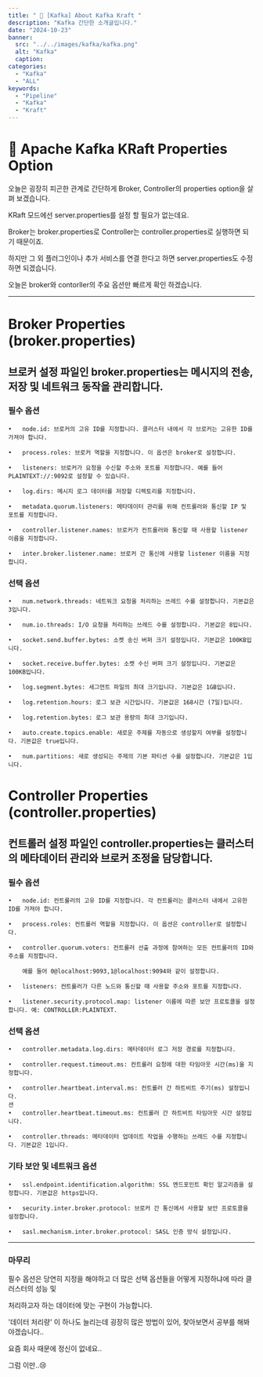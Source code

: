 ```yaml
---
title: " 🚀 [Kafka] About Kafka Kraft "
description: "Kafka 간단한 소개글입니다."
date: "2024-10-23"
banner:
  src: "../../images/kafka/kafka.png"
  alt: "Kafka"
  caption:
categories:
  - "Kafka"
  - "ALL"
keywords:
  - "Pipeline"
  - "Kafka"
  - "Kraft"
---
```

# 🚀 Apache Kafka KRaft Properties Option

오늘은 굉장히 피곤한 관계로 간단하게 Broker, Controller의 properties option을 살펴 보겠습니다.

KRaft 모드에선 server.properties를 설정 할 필요가 없는데요.

Broker는 broker.properties로 Controller는 controller.properties로 실행하면 되기 때문이죠.

하지만 그 외 플러그인이나 추가 서비스를 연결 한다고 하면 server.properties도 수정하면 되겠습니다.

오늘은 broker와 contorller의 주요 옵션만 빠르게 확인 하겠습니다.

---

# Broker Properties (broker.properties)

## 브로커 설정 파일인 broker.properties는 메시지의 전송, 저장 및 네트워크 동작을 관리합니다.

### 필수 옵션

	•	node.id: 브로커의 고유 ID를 지정합니다. 클러스터 내에서 각 브로커는 고유한 ID를 가져야 합니다.
	
    •	process.roles: 브로커 역할을 지정합니다. 이 옵션은 broker로 설정합니다.
	
    •	listeners: 브로커가 요청을 수신할 주소와 포트를 지정합니다. 예를 들어 PLAINTEXT://:9092로 설정할 수 있습니다.
	
    •	log.dirs: 메시지 로그 데이터를 저장할 디렉토리를 지정합니다.
	
    •	metadata.quorum.listeners: 메타데이터 관리를 위해 컨트롤러와 통신할 IP 및 포트를 지정합니다.
	
    •	controller.listener.names: 브로커가 컨트롤러와 통신할 때 사용할 listener 이름을 지정합니다.
	
    •	inter.broker.listener.name: 브로커 간 통신에 사용할 listener 이름을 지정합니다.

### 선택 옵션

	•	num.network.threads: 네트워크 요청을 처리하는 쓰레드 수를 설정합니다. 기본값은 3입니다.

	•	num.io.threads: I/O 요청을 처리하는 쓰레드 수를 설정합니다. 기본값은 8입니다.

	•	socket.send.buffer.bytes: 소켓 송신 버퍼 크기 설정입니다. 기본값은 100KB입니다.

	•	socket.receive.buffer.bytes: 소켓 수신 버퍼 크기 설정입니다. 기본값은 100KB입니다.

	•	log.segment.bytes: 세그먼트 파일의 최대 크기입니다. 기본값은 1GB입니다.

	•	log.retention.hours: 로그 보관 시간입니다. 기본값은 168시간 (7일)입니다.

	•	log.retention.bytes: 로그 보관 용량의 최대 크기입니다.
	
    •	auto.create.topics.enable: 새로운 주제를 자동으로 생성할지 여부를 설정합니다. 기본값은 true입니다.
	
    •	num.partitions: 새로 생성되는 주제의 기본 파티션 수를 설정합니다. 기본값은 1입니다.

# Controller Properties (controller.properties)

## 컨트롤러 설정 파일인 controller.properties는 클러스터의 메타데이터 관리와 브로커 조정을 담당합니다.

### 필수 옵션

	•	node.id: 컨트롤러의 고유 ID를 지정합니다. 각 컨트롤러는 클러스터 내에서 고유한 ID를 가져야 합니다.
	
    •	process.roles: 컨트롤러 역할을 지정합니다. 이 옵션은 controller로 설정합니다.
	
    •	controller.quorum.voters: 컨트롤러 선출 과정에 참여하는 모든 컨트롤러의 ID와 주소를 지정합니다. 
        
        예를 들어 0@localhost:9093,1@localhost:9094와 같이 설정합니다.
	
    •	listeners: 컨트롤러가 다른 노드와 통신할 때 사용할 주소와 포트를 지정합니다.
	
    •	listener.security.protocol.map: listener 이름에 따른 보안 프로토콜을 설정합니다. 예: CONTROLLER:PLAINTEXT.

### 선택 옵션

	•	controller.metadata.log.dirs: 메타데이터 로그 저장 경로를 지정합니다.
	
    •	controller.request.timeout.ms: 컨트롤러 요청에 대한 타임아웃 시간(ms)을 지정합니다.
	
    •	controller.heartbeat.interval.ms: 컨트롤러 간 하트비트 주기(ms) 설정입니다.
	션
    •	controller.heartbeat.timeout.ms: 컨트롤러 간 하트비트 타임아웃 시간 설정입니다.
	
    •	controller.threads: 메타데이터 업데이트 작업을 수행하는 쓰레드 수를 지정합니다. 기본값은 1입니다.

### 기타 보안 및 네트워크 옵션

	•	ssl.endpoint.identification.algorithm: SSL 엔드포인트 확인 알고리즘을 설정합니다. 기본값은 https입니다.
	
    •	security.inter.broker.protocol: 브로커 간 통신에서 사용할 보안 프로토콜을 설정합니다.
	
    •	sasl.mechanism.inter.broker.protocol: SASL 인증 방식 설정입니다.

---

### 마무리

필수 옵션은 당연히 지정을 해야하고 더 많은 선택 옵션들을 어떻게 지정하냐에 따라 클러스터의 성능 및

처리하고자 하는 데이터에 맞는 구현이 가능합니다.

'데이터 처리량' 이 하나도 늘리는데 굉장히 많은 방법이 있어, 찾아보면서 공부를 해봐야겠습니다..

요즘 회사 때문에 정신이 없네요..

그럼 이만..😢